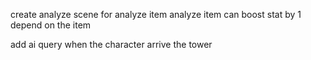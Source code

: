 create analyze scene for analyze item
analyze item can boost stat by 1 depend on the item

add ai query when the character arrive the tower
